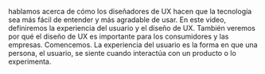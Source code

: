 hablamos acerca de cómo los diseñadores de UX
hacen que la tecnología sea más fácil de
entender y más agradable de usar.
En este video, definiremos
la experiencia del usuario y el diseño de UX.
También veremos por qué el diseño de UX
es importante para los consumidores y las empresas. Comencemos.
La experiencia del usuario es la forma en que una persona, el usuario,
se siente cuando interactúa
con un producto o lo experimenta.